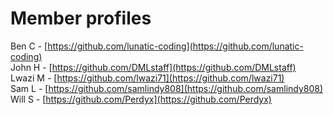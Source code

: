 # Member profiles

Ben C - [https://github.com/lunatic-coding](https://github.com/lunatic-coding)<br>
John H - [https://github.com/DMLstaff](https://github.com/DMLstaff)<br>
Lwazi M - [https://github.com/lwazi71](https://github.com/lwazi71)<br>
Sam L - [https://github.com/samlindy808](https://github.com/samlindy808)<br>
Will S - [https://github.com/Perdyx](https://github.com/Perdyx)<br>
